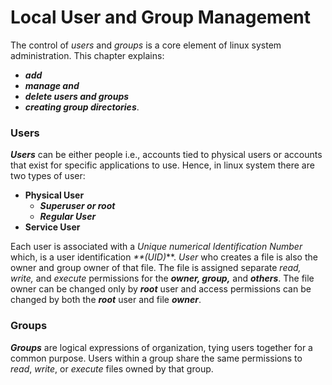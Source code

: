 # Local User and Group Management

The control of _users_ and _groups_ is a core element of linux system administration. This chapter explains:
  - **_add_**
  - **_manage and_**
  - **_delete users and groups_**
  - **_creating group directories_**.

### Users
**_Users_** can be either people i.e., accounts tied to physical users or accounts that exist for specific applications to use. Hence, in linux system there are two types of user:
  - **Physical User**
    - **_Superuser or root_**
    - **_Regular User_**
  - **Service User**

Each user is associated with a _Unique numerical Identification Number_ which, is a user identification _**(UID)_**. 
_User_ who creates a file is also the owner and group owner of that file.
The file is assigned separate _read, write,_ and _execute_ permissions for the **_owner, group,_** and **_others_**. 
The file owner can be changed only by **_root_** user and access permissions can be changed by both the _**root**_ user and file **_owner_**.

### Groups
**_Groups_** are logical expressions of organization, tying users together for a common purpose. Users within a group share the same permissions to _read_, _write_, or _execute_ files owned by that group.

